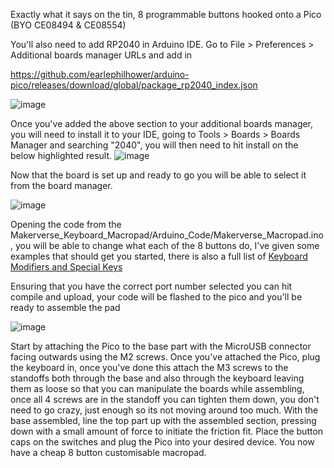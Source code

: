 Exactly what it says on the tin, 8 programmable buttons hooked onto a Pico (BYO CE08494 & CE08554)

You'll also need to add RP2040 in Arduino IDE. Go to File > Preferences > Additional boards manager URLs and add in 

https://github.com/earlephilhower/arduino-pico/releases/download/global/package_rp2040_index.json

![image](https://github.com/Drath1995/Pi-Pico-Makerverse-MacroPad/assets/49476908/017367eb-2cc9-4e83-8b43-0ce845d7af99)

Once you've added the above section to your additional boards manager, you will need to install it to your IDE, going to Tools > Boards > Boards Manager and searching "2040", you will then need to hit install on the below highlighted result.
![image](https://github.com/user-attachments/assets/5b633b21-bb8b-4e03-ae45-a46cefcae37c)

Now that the board is set up and ready to go you will be able to select it from the board manager.

![image](https://github.com/user-attachments/assets/8015caf1-fdaa-4642-9737-915dee51d394)

Opening the code from the Makerverse_Keyboard_Macropad/Arduino_Code/Makerverse_Macropad.ino, you will be able to change what each of the 8 buttons do, I've given some examples that should get you started, there is also a full list of [Keyboard Modifiers and Special Keys](https://www.arduino.cc/reference/en/language/functions/usb/keyboard/keyboardmodifiers/)

Ensuring that you have the correct port number selected you can hit compile and upload, your code will be flashed to the pico and you'll be ready to assemble the pad

![image](https://github.com/user-attachments/assets/b2be9703-7597-4047-bdc1-d22f153e6ea7)

Start by attaching the Pico to the base part with the MicroUSB connector facing outwards using the M2 screws. Once you've attached the Pico, plug the keyboard in, once you've done this attach the M3 screws to the standoffs both through the base and also through the keyboard leaving them as loose  so that you can manipulate the boards while assembling, once all 4 screws are in the standoff you can tighten them down, you don't need to go crazy, just enough so its not moving around too much. With the base assembled, line the top part up with the assembled section, pressing down with a small amount of force to initiate the friction fit. Place the button caps on the switches and plug the Pico into your desired device. You now have a cheap 8 button customisable macropad.
